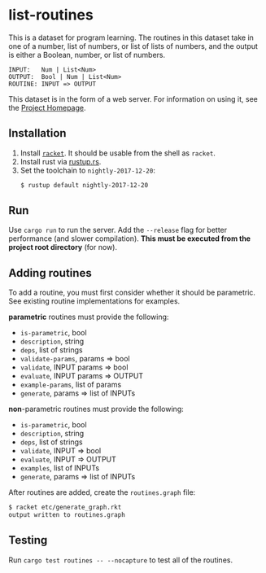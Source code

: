 # list-routines

This is a dataset for program learning. The routines in this dataset take in
one of a number, list of numbers, or list of lists of numbers, and the
output is either a Boolean, number, or list of numbers.

```
INPUT:   Num | List<Num>
OUTPUT:  Bool | Num | List<Num>
ROUTINE: INPUT => OUTPUT
```

This dataset is in the form of a web server. For information on using it,
see the [Project Homepage](https://lucasem.github.io/list-routines/).

## Installation

1. Install [`racket`](http://racket-lang.org). It should be usable from the
   shell as `racket`.
2. Install rust via [rustup.rs](https://rustup.rs).
3. Set the toolchain to `nightly-2017-12-20`:
   ```sh
   $ rustup default nightly-2017-12-20
   ```

## Run

Use `cargo run` to run the server. Add the `--release` flag for better
performance (and slower compilation). **This must be executed from the
project root directory** (for now).

## Adding routines

To add a routine, you must first consider whether it should be
parametric. See existing routine implementations for examples.

**parametric** routines must provide the following:
- `is-parametric`, bool
- `description`, string
- `deps`, list of strings
- `validate-params`, params => bool
- `validate`, INPUT params => bool
- `evaluate`, INPUT params => OUTPUT
- `example-params`, list of params
- `generate`, params => list of INPUTs

**non**-parametric routines must provide the following:
- `is-parametric`, bool
- `description`, string
- `deps`, list of strings
- `validate`, INPUT => bool
- `evaluate`, INPUT => OUTPUT
- `examples`, list of INPUTs
- `generate`, params => list of INPUTs

After routines are added, create the `routines.graph` file:

```sh
$ racket etc/generate_graph.rkt
output written to routines.graph
```

## Testing

Run `cargo test routines -- --nocapture` to test all of the routines.
